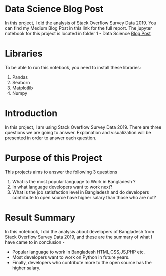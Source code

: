 
# Data Science Blog Post
In this project, I did the analysis of Stack Overflow Survey Data 2019. You can find my Medium Blog Post in this link for the full report. The jupyter notebook for this project is located in folder 1 - Data Science [Blog Post](https://medium.com/@miteshchakma/developer-stories-from-bangladesh-78379dc2fcdc)

# Libraries
To be able to run this notebook, you need to install these libraries:

 1. Pandas
 2. Seaborn
 3. Matplotlib
 4. Numpy
 

# Introduction

In this project, I am using Stack Overflow Survey Data 2019. There are three questions we are going to answer. Explanation and visualization will be presented in order to answer each question.

# Purpose of this Project

This projects aims to answer the following 3 questions

 1. What is the most popular language to Work in Bangladesh ?
 2. In what language developers want to work next?
 3. What is the job satisfaction level in Bangladesh and do developers contribute to open source have higher salary than those who are not?
 
# Result Summary
 
 In this notebook, I did the analysis about developers of Bangladesh from Stack Overflow Survey Data 2019, and these are the summary of what I have came to in conclusion - 

 * Popular language to work in Bangladesh HTML,CSS,JS,PHP etc.
 * Most developers want to work on Python in future years.
 * Finally, developers who contribute more to the open source has the higher salary.
